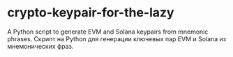 # crypto-keypair-for-the-lazy
A Python script to generate EVM and Solana keypairs from mnemonic phrases. Скрипт на Python для генерации ключевых пар EVM и Solana из мнемонических фраз.
